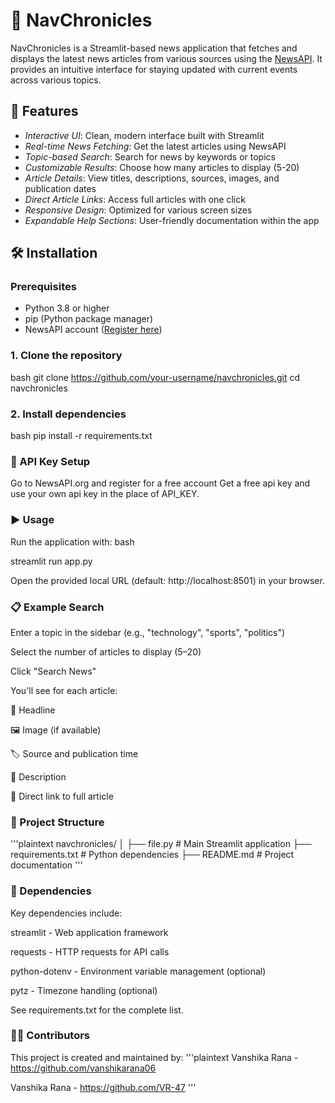 # 📰 NavChronicles
NavChronicles is a Streamlit-based news application that fetches and displays the latest news articles from various sources using the [NewsAPI](https://newsapi.org/). It provides an intuitive interface for staying updated with current events across various topics.

## 🚀 Features

- *Interactive UI*: Clean, modern interface built with Streamlit
- *Real-time News Fetching*: Get the latest articles using NewsAPI
- *Topic-based Search*: Search for news by keywords or topics
- *Customizable Results*: Choose how many articles to display (5-20)
- *Article Details*: View titles, descriptions, sources, images, and publication dates
- *Direct Article Links*: Access full articles with one click
- *Responsive Design*: Optimized for various screen sizes
- *Expandable Help Sections*: User-friendly documentation within the app

## 🛠 Installation

### Prerequisites

- Python 3.8 or higher
- pip (Python package manager)
- NewsAPI account ([Register here](https://newsapi.org/register))

### 1. Clone the repository

 bash
git clone https://github.com/your-username/navchronicles.git
cd navchronicles

### 2. Install dependencies
 bash
pip install -r requirements.txt
### 🔑 API Key Setup

Go to NewsAPI.org and register for a free account
Get a free api key and use your own api key in the place of API_KEY.
### ▶ Usage
Run the application with:
 bash

streamlit run app.py


Open the provided local URL (default: http://localhost:8501) in your browser.

### 📋 Example Search

Enter a topic in the sidebar (e.g., "technology", "sports", "politics")

Select the number of articles to display (5–20)

Click "Search News"

You'll see for each article:

📰 Headline

🖼 Image (if available)

🏷 Source and publication time

📖 Description

🔗 Direct link to full article

### 📂 Project Structure
'''plaintext
navchronicles/
│
├── file.py               # Main Streamlit application
├── requirements.txt      # Python dependencies
├── README.md             # Project documentation
'''
### 🧩 Dependencies

Key dependencies include:

streamlit - Web application framework

requests - HTTP requests for API calls

python-dotenv - Environment variable management (optional)

pytz - Timezone handling (optional)

See requirements.txt for the complete list.

### 👩‍💻 Contributors
This project is created and maintained by:
'''plaintext
Vanshika Rana - https://github.com/vanshikarana06 

Vanshika Rana - https://github.com/VR-47
'''
